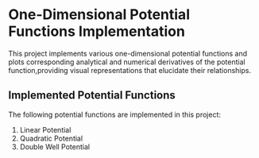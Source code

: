 # One-Dimensional Potential Functions Implementation
This project implements various one-dimensional potential functions and plots corresponding analytical and numerical derivatives of the potential function,providing visual representations that elucidate their relationships.

## Implemented Potential Functions

The following potential functions are implemented in this project:

1. Linear Potential
2. Quadratic Potential
3. Double Well Potential

